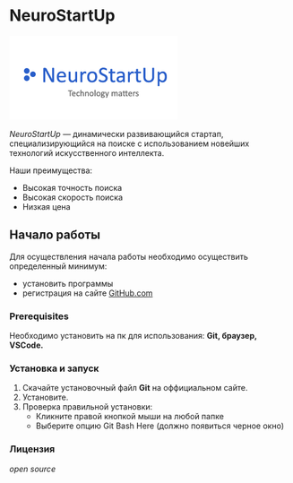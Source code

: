 # NeuroStartUp

![](logo.png)

*NeuroStartUp* — динамически развивающийся стартап, специализирующийся на поиске с использованием новейших технологий искусственного интеллекта.

Наши преимущества:
* Высокая точность поиска
* Высокая скорость поиска
* Низкая цена

## Начало работы
Для осуществления начала работы необходимо осуществить определенный минимум:
* установить программы
* регистрация на сайте [GitHub.com](https://github.com) 

### Prerequisites
Необходимо установить на пк для использования: **Git, браузер, VSCode.**

### Установка и запуск
1. Скачайте установочный файл **Git** на оффициальном сайте.
2. Установите.
3. Проверка правильной установки:
    * Кликните правой кнопкой мыши на любой папке 
    * Выберите опцию Git Bash Here (должно появиться черное окно)

### Лицензия
*open source*
